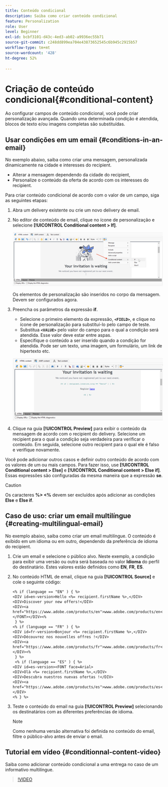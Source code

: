 ```yaml
---
title: Conteúdo condicional
description: Saiba como criar conteúdo condicional
feature: Personalization
role: User
level: Beginner
exl-id: bcbf3101-d43c-4ed3-ab02-a9936ec55b71
source-git-commit: c248dd899ea704e43873652545c6b945c2915b57
workflow-type: tm+mt
source-wordcount: '428'
ht-degree: 52%

---
```


# Criação de conteúdo condicional{#conditional-content}

Ao configurar campos de conteúdo condicional, você pode criar personalização avançada. Quando uma determinada condição é atendida, blocos de texto e/ou imagens completas são substituídas.


## Usar condições em um email {#conditions-in-an-email}

No exemplo abaixo, saiba como criar uma mensagem, personalizada dinamicamente na cidade e interesses do recipient.

* Alterar a mensagem dependendo da cidade do recipient,
* Personalize o conteúdo da oferta de acordo com os interesses do recipient.

Para criar conteúdo condicional de acordo com o valor de um campo, siga as seguintes etapas:

1. Abra um delivery existente ou crie um novo delivery de email.
1. No editor de conteúdo de email, clique no ícone de personalização e selecione **[!UICONTROL Conditional content > If]**.

   ![Inserir uma condição](assets/condition-insert.png)

   Os elementos de personalização são inseridos no corpo da mensagem. Devem ser configurados agora.

1. Preencha os parâmetros da expressão **if**.

   * Selecione o primeiro elemento da expressão, **`<FIELD>`**, e clique no ícone de personalização para substituí-lo pelo campo de teste.
   * Substitua **`<VALUE>`** pelo valor do campo para o qual a condição será atendida. Esse valor deve estar entre aspas.
   * Especifique o conteúdo a ser inserido quando a condição for atendida. Pode ser um texto, uma imagem, um formulário, um link de hipertexto etc.

   ![Condição em um email](assets/condition-in-email.png)

1. Clique na guia **[!UICONTROL Preview]** para exibir o conteúdo da mensagem de acordo com o recipient do delivery. Selecione um recipient para o qual a condição seja verdadeira para verificar o conteúdo. Em seguida, selecione outro recipient para o qual ele é falso e verifique novamente.

Você pode adicionar outros casos e definir outro conteúdo de acordo com os valores de um ou mais campos. Para fazer isso, use **[!UICONTROL Conditional content > Else]** e **[!UICONTROL Conditional content > Else if]**. Essas expressões são configuradas da mesma maneira que a expressão **se**.

>[!CAUTION]
>
>Os caracteres **%> &lt;%** devem ser excluídos após adicionar as condições **Else** e **Else if**.


## Caso de uso: criar um email multilíngue {#creating-multilingual-email}

No exemplo abaixo, saiba como criar um email multilíngue. O conteúdo é exibido em um idioma ou em outro, dependendo da preferência de idioma do recipient.

1. Crie um email e selecione o público alvo. Neste exemplo, a condição para exibir uma versão ou outra será baseada no valor **Idioma** do perfil do destinatário. Estes valores estão definidos como **EN**, **FR**, **ES**.
1. No conteúdo HTML de email, clique na guia **[!UICONTROL Source]** e cole o seguinte código:

   ```
   <% if (language == "EN" ) { %>
   <DIV id=en-version>Hello <%= recipient.firstName %>,</DIV>
   <DIV>Discover your new offers!</DIV>
   <DIV><a href="https://www.adobe.com/products/en">www.adobe.com/products/en</A></FONT></DIV><%
    } %>
   <% if (language == "FR" ) { %>
   <DIV id=fr-version>Bonjour <%= recipient.firstName %>,</DIV>
   <DIV>Découvrez nos nouvelles offres !</DIV>
   <DIV><a href="https://www.adobe.com/products/fr">www.adobe.com/products/fr</A></DIV><%
    } %>
    <% if (language == "ES" ) { %>
   <DIV id=es-version><FONT face=Arial>
   <DIV>Olà <%= recipient.firstName %>,</DIV>
   <DIV>Descubra nuestros nuevas ofertas !</DIV>
   <DIV><a href="https://www.adobe.com/products/es">www.adobe.com/products/es</A></DIV>
   <% } %>
   ```

1. Teste o conteúdo do email na guia **[!UICONTROL Preview]** selecionando os destinatários com as diferentes preferências de idioma.

   >[!NOTE]
   >
   >Como nenhuma versão alternativa foi definida no conteúdo do email, filtre o público-alvo antes de enviar o email.

## Tutorial em vídeo {#conditionnal-content-video}

Saiba como adicionar conteúdo condicional a uma entrega no caso de um informativo multilíngue.

>[!VIDEO](https://video.tv.adobe.com/v/3446716?quality=12&captions=por_br)
